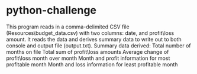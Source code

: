 # python-challenge
This program reads in a comma-delimited CSV file (Resources\budget_data.csv) with two columns: date, and profit\loss amount.  It reads the data and derives summary data to write out to both console and output file (output.txt).  Summary data derived:
Total number of months on file
Total sum of profit\loss amounts
Average change of profit\loss month over month
Month and profit information for most profitable month
Month and loss information for least profitable month

